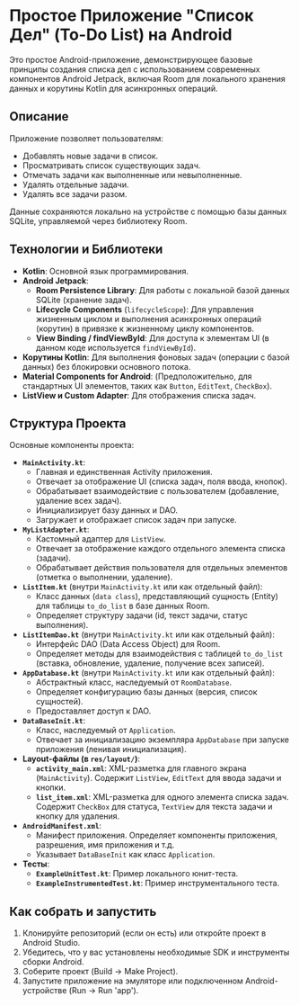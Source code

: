 # Простое Приложение "Список Дел" (To-Do List) на Android

Это простое Android-приложение, демонстрирующее базовые принципы создания списка дел с использованием современных компонентов Android Jetpack, включая Room для локального хранения данных и корутины Kotlin для асинхронных операций.

## Описание

Приложение позволяет пользователям:
*   Добавлять новые задачи в список.
*   Просматривать список существующих задач.
*   Отмечать задачи как выполненные или невыполненные.
*   Удалять отдельные задачи.
*   Удалять все задачи разом.

Данные сохраняются локально на устройстве с помощью базы данных SQLite, управляемой через библиотеку Room.


## Технологии и Библиотеки

*   **Kotlin**: Основной язык программирования.
*   **Android Jetpack**:
    *   **Room Persistence Library**: Для работы с локальной базой данных SQLite (хранение задач).
    *   **Lifecycle Components** (`lifecycleScope`): Для управления жизненным циклом и выполнения асинхронных операций (корутин) в привязке к жизненному циклу компонентов.
    *   **View Binding / findViewById**: Для доступа к элементам UI (в данном коде используется `findViewById`).
*   **Корутины Kotlin**: Для выполнения фоновых задач (операции с базой данных) без блокировки основного потока.
*   **Material Components for Android**: (Предположительно, для стандартных UI элементов, таких как `Button`, `EditText`, `CheckBox`).
*   **ListView и Custom Adapter**: Для отображения списка задач.

## Структура Проекта

Основные компоненты проекта:

*   **`MainActivity.kt`**:
    *   Главная и единственная Activity приложения.
    *   Отвечает за отображение UI (списка задач, поля ввода, кнопок).
    *   Обрабатывает взаимодействие с пользователем (добавление, удаление всех задач).
    *   Инициализирует базу данных и DAO.
    *   Загружает и отображает список задач при запуске.
*   **`MyListAdapter.kt`**:
    *   Кастомный адаптер для `ListView`.
    *   Отвечает за отображение каждого отдельного элемента списка (задачи).
    *   Обрабатывает действия пользователя для отдельных элементов (отметка о выполнении, удаление).
*   **`ListItem.kt`** (внутри `MainActivity.kt` или как отдельный файл):
    *   Класс данных (`data class`), представляющий сущность (Entity) для таблицы `to_do_list` в базе данных Room.
    *   Определяет структуру задачи (id, текст задачи, статус выполнения).
*   **`ListItemDao.kt`** (внутри `MainActivity.kt` или как отдельный файл):
    *   Интерфейс DAO (Data Access Object) для Room.
    *   Определяет методы для взаимодействия с таблицей `to_do_list` (вставка, обновление, удаление, получение всех записей).
*   **`AppDatabase.kt`** (внутри `MainActivity.kt` или как отдельный файл):
    *   Абстрактный класс, наследуемый от `RoomDatabase`.
    *   Определяет конфигурацию базы данных (версия, список сущностей).
    *   Предоставляет доступ к DAO.
*   **`DataBaseInit.kt`**:
    *   Класс, наследуемый от `Application`.
    *   Отвечает за инициализацию экземпляра `AppDatabase` при запуске приложения (ленивая инициализация).
*   **Layout-файлы (в `res/layout/`)**:
    *   **`activity_main.xml`**: XML-разметка для главного экрана (`MainActivity`). Содержит `ListView`, `EditText` для ввода задачи и кнопки.
    *   **`list_item.xml`**: XML-разметка для одного элемента списка задач. Содержит `CheckBox` для статуса, `TextView` для текста задачи и кнопку для удаления.
*   **`AndroidManifest.xml`**:
    *   Манифест приложения. Определяет компоненты приложения, разрешения, имя приложения и т.д.
    *   Указывает `DataBaseInit` как класс `Application`.
*   **Тесты**:
    *   **`ExampleUnitTest.kt`**: Пример локального юнит-теста.
    *   **`ExampleInstrumentedTest.kt`**: Пример инструментального теста.

## Как собрать и запустить

1.  Клонируйте репозиторий (если он есть) или откройте проект в Android Studio.
2.  Убедитесь, что у вас установлены необходимые SDK и инструменты сборки Android.
3.  Соберите проект (Build -> Make Project).
4.  Запустите приложение на эмуляторе или подключенном Android-устройстве (Run -> Run 'app').





